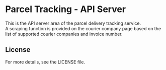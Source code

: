 # Parcel Tracking - API Server

This is the API server area of ​​the parcel delivery tracking service.  
A scraping function is provided on the courier company page based on the list of supported courier companies and invoice number.

## License

For more details, see the LICENSE file.
